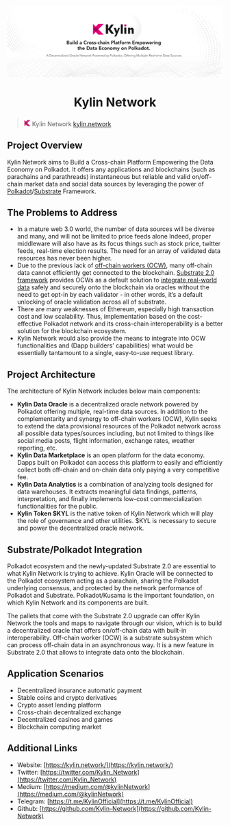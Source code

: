 [![](https://github.com/Kylin-Network/kylin-web/blob/master/readme_img.png)](https://www.kylin.network/)

<h1 align="center">Kylin Network</h1>

> <img alt="" padding="10 0" src="https://github.com/Kylin-Network/kylin-web/blob/master/favicon.png" height="20"> Kylin Network
> [kylin.network](https://www.kylin.network/)

## Project Overview

Kylin Network aims to Build a Cross-chain Platform Empowering the Data Economy on Polkadot. It offers any applications and blockchains (such as parachains and parathreads) instantaneous but reliable and valid on/off-chain market data and social data sources by leveraging the power of [Polkadot](https://polkadot.network/)/[Substrate](https://github.com/paritytech/substrate) Framework. 

## The Problems to Address
- In a mature web 3.0 world, the number of data sources will be diverse and many, and will not be limited to price feeds alone Indeed, proper middleware will also have as its focus things such as stock price, twitter feeds, real-time election results. The need for an array of validated data resources has never been higher.
- Due to the previous lack of [off-chain workers (OCW)](https://www.parity.io/substrate-2-0-is-here/), many off-chain data cannot efficiently get connected to the blockchain. [Substrate 2.0 framework](https://www.parity.io/substrate-2-0-is-here/) provides OCWs as a default solution to [integrate real-world data](https://github.com/open-web3-stack/open-runtime-module-library/tree/master/oracle) safely and securely onto the blockchain via oracles without the need to get opt-in by each validator - in other words, it’s a default unlocking of oracle validation across all of substrate.
- There are many weaknesses of Ethereum, especially high transaction cost and low scalability. Thus, implementation based on the cost-effective Polkadot network and its cross-chain interoperability is a better solution for the blockchain ecosystem.
- Kylin Network would also provide the means to integrate into OCW functionalities and (Dapp builders’ capabilities) what would be essentially tantamount to a single, easy-to-use request library. 

## Project Architecture

The architecture of Kylin Network includes below main components:

- **Kylin Data Oracle** is a decentralized oracle network powered by Polkadot offering multiple, real-time data sources. In addition to the complementarity and synergy to off-chain workers (OCW), Kylin seeks to extend the data provisional resources of the Polkadot network across all possible data types/sources including, but not limited to things like social media posts, flight information, exchange rates, weather reporting, etc.
- **Kylin Data Marketplace** is an open platform for the data economy. Dapps built on Polkadot can access this platform to easily and efficiently collect both off-chain and on-chain data only paying a very competitive fee.
- **Kylin Data Analytics** is a combination of analyzing tools designed for data warehouses. It extracts meaningful data findings, patterns, interpretation, and finally implements low-cost commercialization functionalities for the public.
- **Kylin Token $KYL** is the native token of Kylin Network which will play the role of governance and other utilities. $KYL is necessary to secure and power the decentralized oracle network.

## Substrate/Polkadot Integration

Polkadot ecosystem and the newly-updated Substrate 2.0 are essential to what Kylin Network is trying to achieve. Kylin Oracle will be connected to the Polkadot ecosystem acting as a parachain, sharing the Polkadot underlying consensus, and protected by the network performance of Polkadot and Substrate. Polkadot/Kusama is the important foundation, on which Kylin Network and its components are built.

The pallets that come with the Substrate 2.0 upgrade can offer Kylin Network the tools and maps to navigate through our vision, which is to build a decentralized oracle that offers on/off-chain data with built-in interoperability.  Off-chain worker (OCW) is a substrate subsystem which can process off-chain data in an asynchronous way. It is a new feature in Substrate 2.0 that allows to integrate data onto the blockchain. 

## Application Scenarios
- Decentralized insurance automatic payment
- Stable coins and crypto derivatives
- Crypto asset lending platform
- Cross-chain decentralized exchange
- Decentralized casinos and games
- Blockchain computing market

## Additional Links
- Website: [https://kylin.network/](https://kylin.network/)
- Twitter: [https://twitter.com/Kylin_Network](https://twitter.com/Kylin_Network)
- Medium: [https://medium.com/@kylinNetwork](https://medium.com/@kylinNetwork)
- Telegram: [https://t.me/KylinOfficial](https://t.me/KylinOfficial)
- Github: [https://github.com/Kylin-Network](https://github.com/Kylin-Network)


